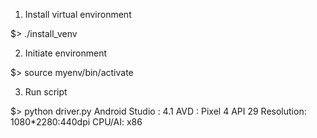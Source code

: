 1. Install virtual environment

  $> ./install_venv

2. Initiate environment

  $> source myenv/bin/activate

3. Run script

  $> python driver.py
  Android Studio : 4.1
  AVD : Pixel 4 API 29
  Resolution: 1080*2280:440dpi
  CPU/AI: x86

